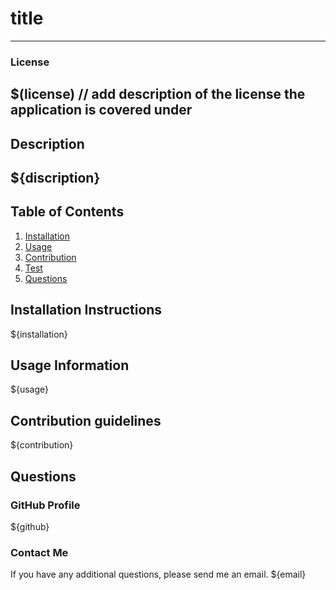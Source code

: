 # title
***

### License
$(license) // add description of the license the application is covered under 
---

## Description
${discription}
---

## Table of Contents
1. [Installation](#installation)
2. [Usage](#usage)
3. [Contribution](#contribution)
4. [Test](#test)
5. [Questions](#questions)

<a name="installation"></a>
## Installation Instructions
${installation}

<a name="usage"></a>
## Usage Information
${usage}

<a name="contribution"></a>
## Contribution guidelines
${contribution}

<a name="questions"></a>
## Questions

### GitHub Profile
${github}

### Contact Me
If you have any additional questions, please send me an email.
${email}

